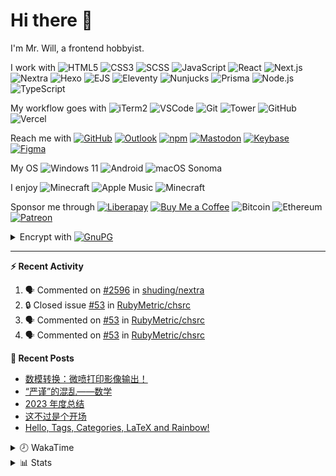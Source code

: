 # Hi there 👋

I'm Mr. Will, a frontend hobbyist.

I work with ![HTML5](https://img.shields.io/badge/HTML5-E34F26.svg?logo=html5&logoColor=white) ![CSS3](https://img.shields.io/badge/CSS3-1572B6.svg?logo=css3&logoColor=white) ![SCSS](https://img.shields.io/badge/SCSS-CC6699.svg?logo=sass&logoColor=white) ![JavaScript](https://img.shields.io/badge/JavaScript-F7DF1E.svg?logo=javascript&logoColor=black) ![React](https://img.shields.io/badge/React-20232a.svg?logo=react&logoColor=61DAFB) ![Next.js](https://img.shields.io/badge/Next.js-000000.svg?logo=nextdotjs&logoColor=white) ![Nextra](https://img.shields.io/badge/Nextra-000000.svg?logo=nextra&logoColor=white) ![Hexo](https://img.shields.io/badge/Hexo-0E83CD.svg?logo=hexo&logoColor=white) ![EJS](https://img.shields.io/badge/EJS-B4CA65.svg?logo=ejs&logoColor=black) ![Eleventy](https://img.shields.io/badge/Eleventy-222222.svg?logo=eleventy) ![Nunjucks](https://img.shields.io/badge/Nunjucks-1C4913.svg?logo=nunjucks) ![Prisma](https://img.shields.io/badge/Prisma-2D3748.svg?logo=prisma&logoColor=white) ![Node.js](https://img.shields.io/badge/Node.js-43853D.svg?logo=node.js&logoColor=white) ![TypeScript](https://img.shields.io/badge/TypeScript-007ACC.svg?logo=typescript&logoColor=white)

My workflow goes with ![iTerm2](https://img.shields.io/badge/iTerm2-000000?logo=iterm2) ![VSCode](https://img.shields.io/badge/VS%20Code-007ACC) ![Git](https://img.shields.io/badge/Git-black?logo=git) ![Tower](https://img.shields.io/badge/Tower-181717?logo=tower) ![GitHub](https://img.shields.io/badge/GitHub-181717.svg?logo=github&logoColor=white) ![Vercel](https://img.shields.io/badge/Vercel-333?logo=vercel)

Reach me with [![GitHub](https://img.shields.io/badge/GitHub-MrWillCom-181717.svg?logo=github&logoColor=white)](https://github.com/MrWillCom) [![Outlook](https://img.shields.io/badge/Outlook-mr.will.com%40outlook.com-0078D4)](mailto:mr.will.com@outlook.com) [![npm](https://img.shields.io/badge/npm-mrwillcom-white.svg?logo=npm&labelColor=CB3837)](https://www.npmjs.com/~mrwillcom) [![Mastodon](https://img.shields.io/badge/Mastodon-@MrWillCom@noc.social-6364FF?logo=mastodon&logoColor=white)](https://noc.social/@MrWillCom) [![Keybase](https://img.shields.io/badge/Keybase-mrwillcom-33A0FF?logo=keybase&logoColor=white)](https://keybase.io/mrwillcom) [![Figma](https://img.shields.io/badge/Figma-MrWillCom-F24E1E?logo=figma&logoColor=white)](https://figma.com/@MrWillCom)

My OS ![Windows 11](https://img.shields.io/badge/Windows%2011-0078D6) ![Android](https://img.shields.io/badge/Android-3DDC84?logo=android&logoColor=white) ![macOS Sonoma](https://img.shields.io/badge/macOS%20Sonoma-242524?logo=apple&logoColor=white)

I enjoy ![Minecraft](https://img.shields.io/badge/Genshin%20Impact-Natlan-F15732.svg?logo=mojang-studios&logoColor=white) ![Apple Music](https://img.shields.io/badge/-Apple%20Music-FA243C.svg?logo=apple-music&logoColor=white) ![Minecraft](https://img.shields.io/badge/Minecraft-JE%201.19.2-62B47A.svg)

Sponsor me through [![Liberapay](https://img.shields.io/badge/Liberapay-MrWillCom-F6C915.svg?logo=liberapay&logoColor=white)](https://liberapay.com/MrWillCom/donate) [![Buy Me a Coffee](https://img.shields.io/badge/Buy%20Me%20a%20Coffee-mrwillcom-FFDD00.svg?logo=buymeacoffee&logoColor=white)](https://buymeacoffee.com/mrwillcom) ![Bitcoin](https://img.shields.io/badge/Bitcoin-bc1q8vt874umc32hx4h5nfjechzdn0nuc3mj4g0uq0-000000.svg?logo=bitcoin&logoColor=white) ![Ethereum](https://img.shields.io/badge/Ethereum-0x44Baea5016C461aA838ff9B369A60246A9a540Eb-3C3C3D.svg?logo=ethereum&logoColor=white) [![Patreon](https://img.shields.io/badge/Patreon-MrWillCom-F96854.svg?logo=patreon&logoColor=white)](https://www.patreon.com/MrWillCom)

<details>
<summary>Encrypt with <a href="https://keys.openpgp.org/vks/v1/by-fingerprint/D3687F71F6BC089FD3A9A7BE1EED2577E3E753CA"><img src="https://img.shields.io/badge/GnuPG-D368%207F71%20F6BC%20089F%20D3A9%20A7BE%201EED%202577%20E3E7%2053CA-0093DD.svg?logo=gnuprivacyguard&logoColor=white" alt="GnuPG"></a></summary>

```
-----BEGIN PGP PUBLIC KEY BLOCK-----

mDMEZp3SJBYJKwYBBAHaRw8BAQdAFou63F618eo65AMZVFy1oGu79XlUSsPtaGRw
jmt412y0Ik1yLiBXaWxsIDxtci53aWxsLmNvbUBvdXRsb29rLmNvbT6IkwQTFgoA
OxYhBNNof3H2vAif06mnvh7tJXfj51PKBQJmndIkAhsDBQsJCAcCAiICBhUKCQgL
AgQWAgMBAh4HAheAAAoJEB7tJXfj51PKtxMA/1TpjvUXLkdoCzoV/Mynt8DakK4r
bxkvqRJyiSvJPB4NAQC+x6bCKAIUFy+sybOjVfRJ5RC9zjIFLx5koBMMSzuQCbg4
BGad0iQSCisGAQQBl1UBBQEBB0DMKLmlumoZSYYLorm7BP6u+4FuZudlUmFW//Va
W7IIfQMBCAeIeAQYFgoAIBYhBNNof3H2vAif06mnvh7tJXfj51PKBQJmndIkAhsM
AAoJEB7tJXfj51PKwLMBAJ8m1Db6zKiUIEzNLsNzG4zRxf3CpCUb8FFoS4reio8V
AQDnONSSRJU5OfOthOmvKHGN4n1sGDZymZdtXNv39XfbAA==
=GoZv
-----END PGP PUBLIC KEY BLOCK-----
```

</details>

---

**⚡ Recent Activity**

<!--START_SECTION:activity-->
1. 🗣 Commented on [#2596](https://github.com/shuding/nextra/issues/2596#issuecomment-2424735646) in [shuding/nextra](https://github.com/shuding/nextra)
2. 🔒 Closed issue [#53](https://github.com/RubyMetric/chsrc/issues/53) in [RubyMetric/chsrc](https://github.com/RubyMetric/chsrc)
3. 🗣 Commented on [#53](https://github.com/RubyMetric/chsrc/issues/53#issuecomment-2317864222) in [RubyMetric/chsrc](https://github.com/RubyMetric/chsrc)
4. 🗣 Commented on [#53](https://github.com/RubyMetric/chsrc/issues/53#issuecomment-2315670054) in [RubyMetric/chsrc](https://github.com/RubyMetric/chsrc)
<!--END_SECTION:activity-->

**📕 Recent Posts**

<!-- BLOG-POST-LIST:START -->
- [数模转换：微喷打印影像输出！](https://blog.mrwillcom.com/2024/10/03/DAC-Giclee-Photography-Output/)
- [“严谨”的混乱——数学](https://blog.mrwillcom.com/2024/06/02/The-Messy-Math/)
- [2023 年度总结](https://blog.mrwillcom.com/2023/12/26/2023-review/)
- [这不过是个开场](https://blog.mrwillcom.com/2022/12/19/It-s-just-the-Beginning/)
- [Hello, Tags, Categories, LaTeX and Rainbow!](https://blog.mrwillcom.com/2022/05/31/Hello-Tags-Categories-LaTeX-and-Rainbow/)
<!-- BLOG-POST-LIST:END -->

<details>
<summary>🕗 WakaTime</summary>

<!--START_SECTION:waka-->
![Code Time](http://img.shields.io/badge/Code%20Time-588%20hrs%2017%20mins-blue)

**I'm a Night 🦉** 

```text
🌞 Morning                299 commits         ███░░░░░░░░░░░░░░░░░░░░░░   12.23 % 
🌆 Daytime                855 commits         █████████░░░░░░░░░░░░░░░░   34.98 % 
🌃 Evening                1201 commits        ████████████░░░░░░░░░░░░░   49.14 % 
🌙 Night                  89 commits          █░░░░░░░░░░░░░░░░░░░░░░░░   03.64 % 
```
📅 **I'm Most Productive on Saturday** 

```text
Monday                   275 commits         ███░░░░░░░░░░░░░░░░░░░░░░   11.25 % 
Tuesday                  358 commits         ████░░░░░░░░░░░░░░░░░░░░░   14.65 % 
Wednesday                381 commits         ████░░░░░░░░░░░░░░░░░░░░░   15.59 % 
Thursday                 272 commits         ███░░░░░░░░░░░░░░░░░░░░░░   11.13 % 
Friday                   268 commits         ███░░░░░░░░░░░░░░░░░░░░░░   10.97 % 
Saturday                 453 commits         █████░░░░░░░░░░░░░░░░░░░░   18.54 % 
Sunday                   437 commits         ████░░░░░░░░░░░░░░░░░░░░░   17.88 % 
```


📊 **This Week I Spent My Time On** 

```text
🕑︎ Time Zone: Asia/Shanghai

💬 Programming Languages: 
Markdown                 5 mins              ██████████████████░░░░░░░   70.40 % 
YAML                     2 mins              ███████░░░░░░░░░░░░░░░░░░   29.60 % 

🔥 Editors: 
VS Code                  7 mins              █████████████████████████   100.00 % 

💻 Operating System: 
Mac                      7 mins              █████████████████████████   100.00 % 
```

**I Mostly Code in JavaScript** 

```text
JavaScript               18 repos            ██████████░░░░░░░░░░░░░░░   40.00 % 
TypeScript               8 repos             ████░░░░░░░░░░░░░░░░░░░░░   17.78 % 
MDX                      2 repos             █░░░░░░░░░░░░░░░░░░░░░░░░   04.44 % 
TeX                      1 repo              █░░░░░░░░░░░░░░░░░░░░░░░░   02.22 % 
Dart                     1 repo              █░░░░░░░░░░░░░░░░░░░░░░░░   02.22 % 
```




 Last Updated on 06/11/2024 00:59:04 UTC
<!--END_SECTION:waka-->

</details>

<details>
  <summary>📊 Stats</summary>
  <img src="https://ghrs.mrwillcom.com/api?username=MrWillCom&hide_title=true&show_icons=true&count_private=true&include_all_commits=true" alt="Stats">
  <img src="https://api.githubtrends.io/user/svg/MrWillCom/langs?time_range=one_year&loc_metric=changed&compact=True&theme=classic" alt="Most used languages">
  <img src="https://ghrs.mrwillcom.com/api/wakatime?username=MrWillCom&layout=compact" alt="WakaTime Stats about time I spent on languages">
  <img src="https://streak-stats.demolab.com?user=MrWillCom" alt="GitHub Streak">
</details>
